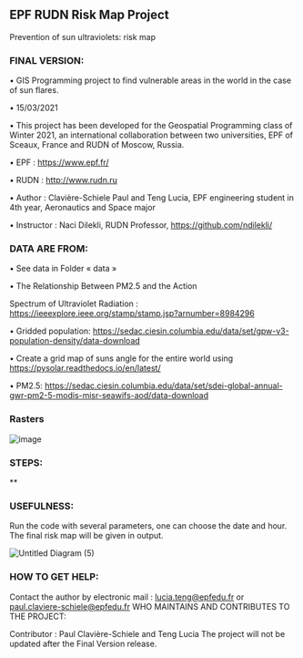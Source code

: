 ## EPF RUDN Risk Map Project
Prevention of sun ultraviolets: risk map

### FINAL VERSION:

• GIS Programming project to find vulnerable areas in the world in the case of sun flares.  

• 15/03/2021

• This project has been developed for the Geospatial Programming class of Winter 2021, an international collaboration between two universities, EPF of Sceaux, France and RUDN of Moscow, Russia.

• EPF : https://www.epf.fr/

• RUDN : http://www.rudn.ru

• Author : Clavière-Schiele Paul and Teng Lucia, EPF engineering student in 4th year, Aeronautics and Space major

• Instructor : Naci Dilekli, RUDN Professor, https://github.com/ndilekli/

### DATA ARE FROM:

• See data in Folder « data »

• The Relationship Between PM2.5 and the Action

Spectrum of Ultraviolet Radiation : https://ieeexplore.ieee.org/stamp/stamp.jsp?arnumber=8984296

•	Gridded population: https://sedac.ciesin.columbia.edu/data/set/gpw-v3-population-density/data-download

•	Create a grid map of suns angle for the entire world using https://pysolar.readthedocs.io/en/latest/

• PM2.5: https://sedac.ciesin.columbia.edu/data/set/sdei-global-annual-gwr-pm2-5-modis-misr-seawifs-aod/data-download

### Rasters

![image](https://user-images.githubusercontent.com/80332606/111798793-b2d4e480-88ca-11eb-8b50-2ac32017f31f.png)

### STEPS:

**

### USEFULNESS:

Run the code with several parameters, one can choose the date and hour. The final risk map will be given in output. 

![Untitled Diagram (5)](https://user-images.githubusercontent.com/80332606/111800276-14498300-88cc-11eb-98e6-dadc10c40abc.png)

### HOW TO GET HELP:

Contact the author by electronic mail : lucia.teng@epfedu.fr or paul.claviere-schiele@epfedu.fr
WHO MAINTAINS AND CONTRIBUTES TO THE PROJECT:

Contributor : Paul Clavière-Schiele and Teng Lucia
The project will not be updated after the Final Version release.
